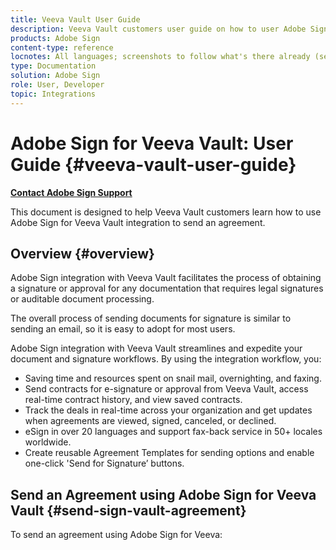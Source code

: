 ```yaml
---
title: Veeva Vault User Guide
description: Veeva Vault customers user guide on how to user Adobe Sign integration with Veeva
products: Adobe Sign
content-type: reference
locnotes: All languages; screenshots to follow what's there already (seems there is a mix within a given language version of the article) 
type: Documentation
solution: Adobe Sign
role: User, Developer
topic: Integrations
---
```


# Adobe Sign for Veeva Vault: User Guide {#veeva-vault-user-guide}

[**Contact Adobe Sign Support**](https://adobe.com/go/adobesign-support-center)

This document is designed to help Veeva Vault customers learn how to use Adobe Sign for Veeva Vault integration to send an agreement. 

## Overview {#overview}

Adobe Sign integration with Veeva Vault facilitates the process of obtaining a signature or approval for any documentation that requires legal signatures or auditable document processing.

The overall process of sending documents for signature is similar to sending an email, so it is easy to adopt for most users.

Adobe Sign integration with Veeva Vault streamlines and expedite your document and signature workflows. By using the integration workflow, you:

* Saving time and resources spent on snail mail, overnighting, and faxing.
* Send contracts for e-signature or approval from Veeva Vault, access real-time contract history, and view saved contracts.
* Track the deals in real-time across your organization and get updates when agreements are viewed, signed, canceled, or declined.
* eSign in over 20 languages and support fax-back service in 50+ locales worldwide.
* Create reusable Agreement Templates for sending options and enable one-click 'Send for Signature’ buttons.

## Send an Agreement using Adobe Sign for Veeva Vault {#send-sign-vault-agreement}

To send an agreement using Adobe Sign for Veeva: